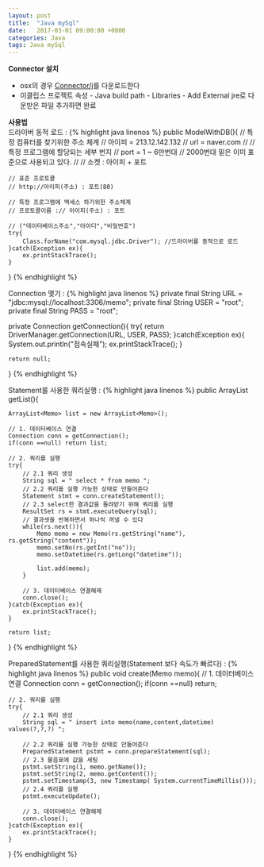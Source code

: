 ```yaml
---
layout: post
title:  "Java mySql"
date:   2017-03-01 09:00:00 +0800
categories: Java
tags: Java mySql
---
```

**Connector 설치**  
- osx의 경우 [Connector/j](https://dev.mysql.com/downloads/connector/j/5.1.html)를 다운로드한다
- 이클립스 프로젝트 속성 - Java build path - Libraries - Add External jre로 다운받은 파일 추가하면 완료


**사용법**  
드라이버 동적 로드 :
{% highlight java linenos %}
public ModelWithDB(){
	// 특정 컴퓨터를 찾기위한 주소 체계
	// 아이피 = 213.12.142.132
	// url = naver.com
	//
	// 특정 프로그램에 할당되는 세부 번지
	// port = 1 ~ 6만번대
	//        2000번대 밑은 이미 표준으로 사용되고 있다.
	//
	// 소켓 : 아이피 + 포트

	// 표준 프로토콜
	// http://아이피(주소) : 포트(80)

	// 특정 프로그램에 액세스 하기위한 주소체계
	// 프로토콜이름 :// 아이피(주소) : 포트

	// ("데이터베이스주소","아이디","비밀번호")
	try{
		Class.forName("com.mysql.jdbc.Driver"); //드라이버를 동적으로 로드
	}catch(Exception ex){
		ex.printStackTrace();
	}
}
{% endhighlight %}


Connection 맺기 :
{% highlight java linenos %}
private final String URL = "jdbc:mysql://localhost:3306/memo";
private final String USER = "root";
private final String PASS = "root";

private Connection getConnection(){
	try{
		return DriverManager.getConnection(URL, USER, PASS);
	}catch(Exception ex){
		System.out.println("접속실패");
		ex.printStackTrace();
	}

	return null;
}
{% endhighlight %}


Statement를 사용한 쿼리실행 :
{% highlight java linenos %}
public ArrayList<Memo> getList(){

	ArrayList<Memo> list = new ArrayList<Memo>();

	// 1. 데이터베이스 연결
	Connection conn = getConnection();
	if(conn ==null) return list;

	// 2. 쿼리를 실행
	try{
		// 2.1 쿼리 생성
		String sql = " select * from memo ";
		// 2.2 쿼리를 실행 가능한 상태로 만들어준다
		Statement stmt = conn.createStatement();
		// 2.3 select한 결과값을 돌려받기 위해 쿼리를 실행
		ResultSet rs = stmt.executeQuery(sql);
		// 결과셋을 반복하면서 하나씩 꺼낼 수 있다
		while(rs.next()){
			Memo memo = new Memo(rs.getString("name"), rs.getString("content"));
			memo.setNo(rs.getInt("no"));
			memo.setDatetime(rs.getLong("datetime"));

			list.add(memo);
		}

		// 3. 데이터베이스 연결해제
		conn.close();
	}catch(Exception ex){
		ex.printStackTrace();
	}

	return list;
}
{% endhighlight %}


PreparedStatement를 사용한 쿼리실행(Statement 보다 속도가 빠르다) :
{% highlight java linenos %}
public void create(Memo memo){
	// 1. 데이터베이스 연결
	Connection conn = getConnection();
	if(conn ==null) return;

	// 2. 쿼리를 실행
	try{
		// 2.1 쿼리 생성
		String sql = " insert into memo(name,content,datetime) values(?,?,?) ";

		// 2.2 쿼리를 실행 가능한 상태로 만들어준다
		PreparedStatement pstmt = conn.prepareStatement(sql);
		// 2.3 물음표에 값을 세팅
		pstmt.setString(1, memo.getName());
		pstmt.setString(2, memo.getContent());
		pstmt.setTimestamp(3, new Timestamp( System.currentTimeMillis()));
		// 2.4 쿼리를 실행
		pstmt.executeUpdate();

		// 3. 데이터베이스 연결해제
		conn.close();
	}catch(Exception ex){
		ex.printStackTrace();
	}
}
{% endhighlight %}